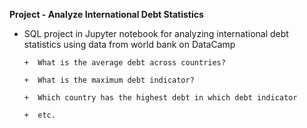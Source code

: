 **Project - Analyze International Debt Statistics**

+ SQL project in Jupyter notebook for analyzing international debt statistics using data from world bank on DataCamp

      +  What is the average debt across countries?

      +  What is the maximum debt indicator?

      +  Which country has the highest debt in which debt indicator

      +  etc.

<!--
**tejasdevar/TejasDevar** is a ✨ _special_ ✨ repository because its `README.md` (this file) appears on your GitHub profile.

Here are some ideas to get you started:

- 🔭 I’m currently working on ...
- 🌱 I’m currently learning ...
- 👯 I’m looking to collaborate on ...
- 🤔 I’m looking for help with ...
- 💬 Ask me about ...
- 📫 How to reach me: ...
- 😄 Pronouns: ...
- ⚡ Fun fact: ...
-->
